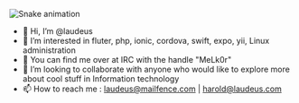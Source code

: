 ![Snake animation](https://github.com/laudeus/laudeus/blob/output/github-contribution-grid-snake.svg)

- 👋 Hi, I’m @laudeus
- 👀 I’m interested in fluter, php, ionic, cordova, swift, expo, yii, Linux administration
- 🌱 You can find me over at IRC with the handle "MeLk0r"
- 💞️ I’m looking to collaborate with anyone who would like to explore more about cool stuff in Information technology
- 📫 How to reach me : laudeus@mailfence.com | harold@laudeus.com

<!---
laudeus/laudeus is a ✨ special ✨ repository because its `README.md` (this file) appears on your GitHub profile.
You can click the Preview link to take a look at your changes.
--->
